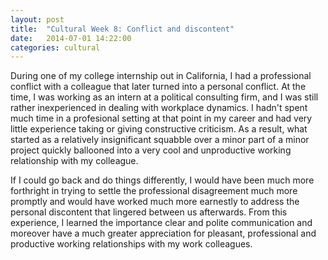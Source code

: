 ```yaml
---
layout: post
title:  "Cultural Week 8: Conflict and discontent"
date:   2014-07-01 14:22:00
categories: cultural
---
```


During one of my college internship out in California, I had a professional conflict with a colleague that later turned into a personal conflict. At the time, I was working as an intern at a political consulting firm, and I was still rather inexperienced in dealing with workplace dynamics. I hadn't spent much time in a profesional setting at that point in my career and had very little experience taking or giving constructive criticism. As a result, what started as a relatively insignificant squabble over a minor part of a minor project quickly ballooned into a very cool and unproductive working relationship with my colleague.

If I could go back and do things differently, I would have been much more forthright in trying to settle the professional disagreement much more promptly and would have worked much more earnestly to address the personal discontent that lingered between us afterwards. From this experience, I learned the importance clear and polite communication and moreover have a much greater appreciation for pleasant, professional and productive working relationships with my work colleagues. 
